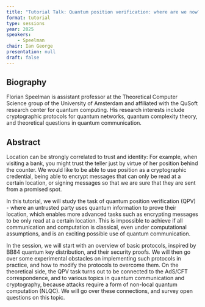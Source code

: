 ```yaml
---
title: "Tutorial Talk: Quantum position verification: where are we now?"
format: tutorial
type: sessions
year: 2025
speakers:
    - Speelman
chair: Ian George
presentation: null
draft: false
---
```


## Biography

Florian Speelman is assistant professor at the Theoretical Computer Science group of the University of Amsterdam and affiliated with the QuSoft research center for quantum computing. His research interests include cryptographic protocols for quantum networks, quantum complexity theory, and theoretical questions in quantum communication.

## Abstract

Location can be strongly correlated to trust and identity: For example, when visiting a bank, you might trust the teller just by virtue of her position behind the counter. We would like to be able to use position as a cryptographic credential, being able to encrypt messages that can only be read at a certain location, or signing messages so that we are sure that they are sent from a promised spot.

In this tutorial, we will study the task of quantum position verification (QPV) - where an untrusted party uses quantum information to prove their location, which enables more advanced tasks such as encrypting messages to be only read at a certain location. This is impossible to achieve if all communication and computation is classical, even under computational assumptions, and is an exciting possible use of quantum communication.

In the session, we will start with an overview of basic protocols, inspired by BB84 quantum key distribution, and their security proofs. We will then go over some experimental obstacles on implementing such protocols in practice, and how to modify the protocols to overcome them. On the theoretical side, the QPV task turns out to be connected to the AdS/CFT correspondence, and to various topics in quantum communication and cryptography, because attacks require a form of non-local quantum computation (NLQC). We will go over these connections, and survey open questions on this topic.
